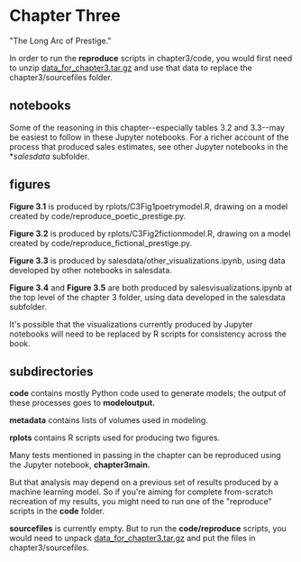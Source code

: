 Chapter Three
============================================

"The Long Arc of Prestige."

In order to run the **reproduce** scripts in chapter3/code, you would first need to unzip [data_for_chapter3.tar.gz](https://www.dropbox.com/s/urlo2292g3ueozl/data_for_chapter3.tar.gz?dl=0) and use that data to replace the chapter3/sourcefiles folder.

notebooks
---------
Some of the reasoning in this chapter--especially tables 3.2 and 3.3--may be easiest to follow in these Jupyter notebooks. For a richer account of the process that produced sales estimates, see other Jupyter notebooks in the **salesdata* subfolder.

figures
-------

**Figure 3.1** is produced by rplots/C3Fig1poetrymodel.R, drawing on a model created by code/reproduce_poetic_prestige.py.

**Figure 3.2** is produced by rplots/C3Fig2fictionmodel.R, drawing on a model created by code/reproduce_fictional_prestige.py.

**Figure 3.3** is produced by salesdata/other_visualizations.ipynb, using data developed by other notebooks in salesdata.

**Figure 3.4** and **Figure 3.5** are both produced by salesvisualizations.ipynb at the top level of the chapter 3 folder, using data developed in the salesdata subfolder.

It's possible that the visualizations currently produced by Jupyter notebooks will need to be replaced by R scripts for consistency across the book.

subdirectories
--------------

**code** contains mostly Python code used to generate models; the output of these processes goes to **modeloutput.**

**metadata** contains lists of volumes used in modeling.

**rplots** contains R scripts used for producing two figures.

Many tests mentioned in passing in the chapter can be reproduced using the Jupyter notebook, **chapter3main.**

But that analysis may depend on a previous set of results produced by a machine learning model. So if you're aiming for complete from-scratch recreation of my results, you might need to run one of the "reproduce" scripts in the **code** folder.

**sourcefiles** is currently empty. But to run the **code/reproduce** scripts, you would need to unpack [data_for_chapter3.tar.gz](https://www.dropbox.com/s/urlo2292g3ueozl/data_for_chapter3.tar.gz?dl=0) and put the files in chapter3/sourcefiles.